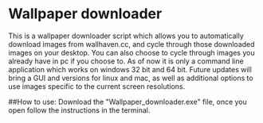 # Wallpaper downloader
This is a wallpaper downloader script which allows you to automatically download images from wallhaven.cc, and cycle through those downloaded images on your desktop.
You can also choose to cycle through images you already have in pc if you choose to. As of now it is only a command line application which works on windows 32 bit
and 64 bit. Future updates will bring a GUI and versions for linux and mac, as well as additional options to use images specific to the current screen resolutions.

##How to use:
Download the "Wallpaper_downloader.exe" file, once you open follow the instructions in the terminal.
